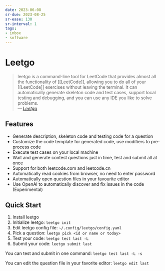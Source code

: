 ```yaml
---
date: 2023-06-08
sr-due: 2023-08-25
sr-ease: 130
sr-interval: 1
tags:
- inbox
- software
---
```


# Leetgo

> leetgo is a command-line tool for LeetCode that provides almost all the
> functionality of [[LeetCode]], allowing you to do all of your [[LeetCode]]
> exercises without leaving the terminal. It can automatically generate skeleton
> code and test cases, support local testing and debugging, and you can use any
> IDE you like to solve problems.\
> — <cite>[Leetgo](https://github.com/j178/leetgo)</cite>

## Features

- Generate description, skeleton code and testing code for a question
- Customize the code template for generated code, use modifiers to pre-process
  code
- Execute test cases on your local machine
- Wait and generate contest questions just in time, test and submit all at once
- Support for both leetcode.com and leetcode.cn
- Automatically read cookies from browser, no need to enter password
- Automatically open question files in your favourite editor
- Use OpenAI to automatically discover and fix issues in the code (Experimental)

## Quick Start

1. Install leetgo
2. Initialize leetgo: `leetgo init`
3. Edit leetgo config file: `~/.config/leetgo/config.yaml`
4. Pick a question: `leetgo pick <id or name or today>`
5. Test your code: `leetgo test last -L `
6. Submit your code: `leetgo submit last`

You can test and submit in one command: `leetgo test last -L -s`

You can edit the question file in your favorite editor: `leetgo edit last`
